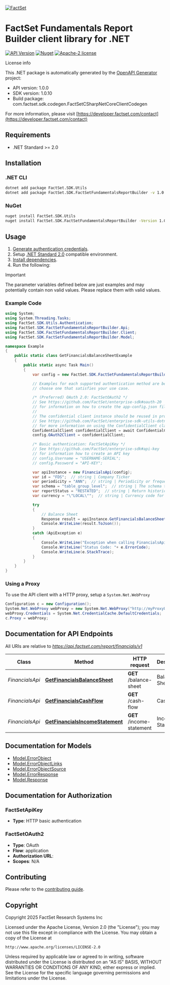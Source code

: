 [![FactSet](https://raw.githubusercontent.com/factset/enterprise-sdk/main/docs/images/factset-logo.svg)](https://www.factset.com)

# FactSet Fundamentals Report Builder client library for .NET

[![API Version](https://img.shields.io/badge/api-v1.0.0-blue)](https://developer.factset.com/api-catalog/factset-fundamentals-report-builder-api)
[![Nuget](https://img.shields.io/badge/nuget-v1.0.10-orange)](https://www.nuget.org/packages/FactSet.SDK.FactSetFundamentalsReportBuilder/1.0.10)
[![Apache-2 license](https://img.shields.io/badge/license-Apache2-brightgreen.svg)](https://www.apache.org/licenses/LICENSE-2.0)

License info

This .NET package is automatically generated by the [OpenAPI Generator](https://openapi-generator.tech) project:

- API version: 1.0.0
- SDK version: 1.0.10
- Build package: com.factset.sdk.codegen.FactSetCSharpNetCoreClientCodegen

For more information, please visit [https://developer.factset.com/contact](https://developer.factset.com/contact)

## Requirements

* .NET Standard >= 2.0

## Installation

### .NET CLI

```bash
dotnet add package FactSet.SDK.Utils
dotnet add package FactSet.SDK.FactSetFundamentalsReportBuilder -v 1.0.10
```

### NuGet

```bash
nuget install FactSet.SDK.Utils
nuget install FactSet.SDK.FactSetFundamentalsReportBuilder -Version 1.0.10
```

## Usage

1. [Generate authentication credentials](../../../../README.md#authentication).
2. Setup [.NET Standard 2.0](https://docs.microsoft.com/en-us/dotnet/standard/net-standard?tabs=net-standard-2-0) compatible environment.
3. [Install dependencies](#installation).
4. Run the following:

> [!IMPORTANT]
> The parameter variables defined below are just examples and may potentially contain non valid values. Please replace them with valid values.

### Example Code

```csharp
using System;
using System.Threading.Tasks;
using FactSet.SDK.Utils.Authentication;
using FactSet.SDK.FactSetFundamentalsReportBuilder.Api;
using FactSet.SDK.FactSetFundamentalsReportBuilder.Client;
using FactSet.SDK.FactSetFundamentalsReportBuilder.Model;

namespace Example
{
    public static class GetFinancialsBalanceSheetExample
    {
        public static async Task Main()
        {
            var config = new FactSet.SDK.FactSetFundamentalsReportBuilder.Client.Configuration();

            // Examples for each supported authentication method are below,
            // choose one that satisfies your use case.

            /* (Preferred) OAuth 2.0: FactSetOAuth2 */
            // See https://github.com/FactSet/enterprise-sdk#oauth-20
            // for information on how to create the app-config.json file
            //
            // The confidential client instance should be reused in production environments.
            // See https://github.com/FactSet/enterprise-sdk-utils-dotnet#authentication
            // for more information on using the ConfidentialClient class
            ConfidentialClient confidentialClient = await ConfidentialClient.CreateAsync("/path/to/app-config.json");
            config.OAuth2Client = confidentialClient;

            /* Basic authentication: FactSetApiKey */
            // See https://github.com/FactSet/enterprise-sdk#api-key
            // for information how to create an API key
            // config.Username = "USERNAME-SERIAL";
            // config.Password = "API-KEY";

            var apiInstance = new FinancialsApi(config);
            var id = "FDS";  // string | Company Ticker
            var periodicity = "ANN";  // string | Periodicity or frequency of the fiscal periods. (optional)  (default to INTERIM)
            var schema = "table_group_level";  // string | The schema that the data is returned as. The following are descriptions for the accepted values: - table_group_level - STACH 2.0 row organized package format with parent-child relationships represented using STACH group level cell metadata - table_parent_child_columns - STACH 2.0 row organized package format with parent-child relationships represented using STACH parent-child columns  (optional)  (default to table_parent_child_columns)
            var reportStatus = "RESTATED";  // string | Return historical periods as originally reported or retroactively restated (for M&A, accounting changes, and other events). The following are descriptions for the accepted values: - RESTATED - retroactively restated data. - NON-RESTATED - originally reported data.   (optional)  (default to RESTATED)
            var currency = "\"LOCAL\"";  // string | Currency code for currency values. \"LOCAL\" will return the security's pricing currency. \"RPT\" will return the company's reporting currency (which may differ from \"LOCAL\" for some companies). For a list of other currency ISO codes, visit Online Assistant Page [OA1470](https://my.apps.factset.com/oa/pages/1470).  (optional)  (default to "LOCAL")

            try
            {
                // Balance Sheet
                Response result = apiInstance.GetFinancialsBalanceSheet(id, periodicity, schema, reportStatus, currency);
                Console.WriteLine(result.ToJson());
            }
            catch (ApiException e)
            {
                Console.WriteLine("Exception when calling FinancialsApi.GetFinancialsBalanceSheet: " + e.Message );
                Console.WriteLine("Status Code: "+ e.ErrorCode);
                Console.WriteLine(e.StackTrace);
            }
        }
    }
}
```

### Using a Proxy

To use the API client with a HTTP proxy, setup a `System.Net.WebProxy`

```csharp
Configuration c = new Configuration();
System.Net.WebProxy webProxy = new System.Net.WebProxy("http://myProxyUrl:80/");
webProxy.Credentials = System.Net.CredentialCache.DefaultCredentials;
c.Proxy = webProxy;
```

## Documentation for API Endpoints

All URIs are relative to *https://api.factset.com/report/financials/v1*

Class | Method | HTTP request | Description
------------ | ------------- | ------------- | -------------
*FinancialsApi* | [**GetFinancialsBalanceSheet**](https://github.com/FactSet/enterprise-sdk/tree/main/code/dotnet/FactSetFundamentalsReportBuilder/v1/docs/FinancialsApi.md#getfinancialsbalancesheet) | **GET** /balance-sheet | Balance Sheet
*FinancialsApi* | [**GetFinancialsCashFlow**](https://github.com/FactSet/enterprise-sdk/tree/main/code/dotnet/FactSetFundamentalsReportBuilder/v1/docs/FinancialsApi.md#getfinancialscashflow) | **GET** /cash-flow | Cash Flow
*FinancialsApi* | [**GetFinancialsIncomeStatement**](https://github.com/FactSet/enterprise-sdk/tree/main/code/dotnet/FactSetFundamentalsReportBuilder/v1/docs/FinancialsApi.md#getfinancialsincomestatement) | **GET** /income-statement | Income Statement


## Documentation for Models

 - [Model.ErrorObject](https://github.com/FactSet/enterprise-sdk/tree/main/code/dotnet/FactSetFundamentalsReportBuilder/v1/docs/ErrorObject.md)
 - [Model.ErrorObjectLinks](https://github.com/FactSet/enterprise-sdk/tree/main/code/dotnet/FactSetFundamentalsReportBuilder/v1/docs/ErrorObjectLinks.md)
 - [Model.ErrorObjectSource](https://github.com/FactSet/enterprise-sdk/tree/main/code/dotnet/FactSetFundamentalsReportBuilder/v1/docs/ErrorObjectSource.md)
 - [Model.ErrorResponse](https://github.com/FactSet/enterprise-sdk/tree/main/code/dotnet/FactSetFundamentalsReportBuilder/v1/docs/ErrorResponse.md)
 - [Model.Response](https://github.com/FactSet/enterprise-sdk/tree/main/code/dotnet/FactSetFundamentalsReportBuilder/v1/docs/Response.md)


## Documentation for Authorization


### FactSetApiKey

- **Type**: HTTP basic authentication


### FactSetOAuth2

- **Type**: OAuth
- **Flow**: application
- **Authorization URL**: 
- **Scopes**: N/A


## Contributing

Please refer to the [contributing guide](../../../../CONTRIBUTING.md).

## Copyright

Copyright 2025 FactSet Research Systems Inc

Licensed under the Apache License, Version 2.0 (the "License");
you may not use this file except in compliance with the License.
You may obtain a copy of the License at

    http://www.apache.org/licenses/LICENSE-2.0

Unless required by applicable law or agreed to in writing, software
distributed under the License is distributed on an "AS IS" BASIS,
WITHOUT WARRANTIES OR CONDITIONS OF ANY KIND, either express or implied.
See the License for the specific language governing permissions and
limitations under the License.
